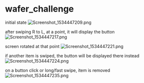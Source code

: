 # wafer_challenge
initial state
![Screenshot_1534447209.png](https://udacity-reviews-uploads.s3.us-west-2.amazonaws.com/_attachments/21595/1534448801/Screenshot_1534447209.png)

after swiping R to L, at a point, it will display the button
![Screenshot_1534447217.png](https://udacity-reviews-uploads.s3.us-west-2.amazonaws.com/_attachments/21595/1534448804/Screenshot_1534447217.png)

screen rotated at that point
![Screenshot_1534447221.png](https://udacity-reviews-uploads.s3.us-west-2.amazonaws.com/_attachments/21595/1534448804/Screenshot_1534447221.png)

if another item is swiped, the button will be displayed there instead
![Screenshot_1534447224.png](https://udacity-reviews-uploads.s3.us-west-2.amazonaws.com/_attachments/21595/1534448803/Screenshot_1534447224.png)

on a button click or long/fast swipe, item is removed
![Screenshot_1534447235.png](https://udacity-reviews-uploads.s3.us-west-2.amazonaws.com/_attachments/21595/1534448804/Screenshot_1534447235.png)
